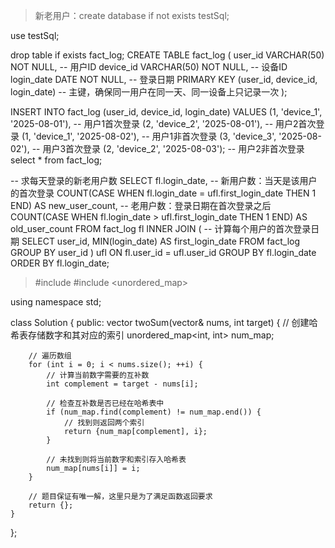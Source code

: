 >新老用户：create database if not exists testSql;

use testSql;

drop table if exists fact_log;
CREATE TABLE fact_log (
user_id VARCHAR(50) NOT NULL, -- 用户ID
device_id VARCHAR(50) NOT NULL, -- 设备ID
login_date DATE NOT NULL, -- 登录日期
PRIMARY KEY (user_id, device_id, login_date) -- 主键，确保同一用户在同一天、同一设备上只记录一次
);


INSERT INTO fact_log (user_id, device_id, login_date)
VALUES
(1, 'device_1', '2025-08-01'),  -- 用户1首次登录
(2, 'device_2', '2025-08-01'),  -- 用户2首次登录
(1, 'device_1', '2025-08-02'),  -- 用户1非首次登录
(3, 'device_3', '2025-08-02'),  -- 用户3首次登录
(2, 'device_2', '2025-08-03');  -- 用户2非首次登录
select * from fact_log;

-- 求每天登录的新老用户数
SELECT
fl.login_date,
-- 新用户数：当天是该用户的首次登录
COUNT(CASE WHEN fl.login_date = ufl.first_login_date THEN 1 END) AS new_user_count,
-- 老用户数：登录日期在首次登录之后
COUNT(CASE WHEN fl.login_date > ufl.first_login_date THEN 1 END) AS old_user_count
FROM
fact_log fl
INNER JOIN (
-- 计算每个用户的首次登录日期
SELECT
user_id,
MIN(login_date) AS first_login_date
FROM
fact_log
GROUP BY
user_id
) ufl ON fl.user_id = ufl.user_id
GROUP BY
fl.login_date
ORDER BY
fl.login_date;
>#include <vector>
#include <unordered_map>

using namespace std;

class Solution {
public:
vector<int> twoSum(vector<int>& nums, int target) {
// 创建哈希表存储数字和其对应的索引
unordered_map<int, int> num_map;

        // 遍历数组
        for (int i = 0; i < nums.size(); ++i) {
            // 计算当前数字需要的互补数
            int complement = target - nums[i];
            
            // 检查互补数是否已经在哈希表中
            if (num_map.find(complement) != num_map.end()) {
                // 找到则返回两个索引
                return {num_map[complement], i};
            }
            
            // 未找到则将当前数字和索引存入哈希表
            num_map[nums[i]] = i;
        }
        
        // 题目保证有唯一解，这里只是为了满足函数返回要求
        return {};
    }
};